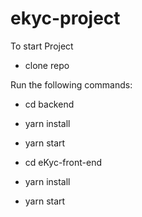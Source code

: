 # ekyc-project

To start Project

- clone repo

Run the following commands:

- cd backend
- yarn install
- yarn start 

- cd eKyc-front-end
- yarn install
- yarn start

